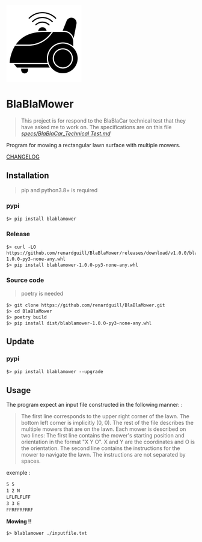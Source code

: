 ![BlaBlaMower](./resources/mower.png "BlaBlaMower")

# BlaBlaMower

>This project is for respond to the BlaBlaCar technical test that they have asked me to work on. The specifications are on this file [*specs/BlaBlaCar_Technical Test.md*](/specs/BlaBlaCar_Technical%20Test.md)

Program for mowing a rectangular lawn surface with multiple mowers.

[CHANGELOG](./CHANGELOG.md)

## Installation

> pip and python3.8+ is required

### pypi
```shell
$> pip install blablamower
```

### Release
```shell
$> curl -LO https://github.com/renardguill/BlaBlaMower/releases/download/v1.0.0/blablamower-1.0.0-py3-none-any.whl
$> pip install blablamower-1.0.0-py3-none-any.whl
```

### Source code

> poetry is needed
```shell
$> git clone https://github.com/renardguill/BlaBlaMower.git
$> cd BlaBlaMower
$> poetry build
$> pip install dist/blablamower-1.0.0-py3-none-any.whl
```

## Update

### pypi
```shell
$> pip install blablamower --upgrade
```


## Usage

The program expect an input file constructed in the following manner: :

>The first line corresponds to the upper right corner of the lawn. The bottom left corner is
implicitly (0, 0).
The rest of the file describes the multiple mowers that are on the lawn. Each mower is described
on two lines:
The first line contains the mower's starting position and orientation in the format "X Y O". X and
Y are the coordinates and O is the orientation.
The second line contains the instructions for the mower to navigate the lawn. The instructions
are not separated by spaces.

exemple :
```txt
5 5
1 2 N
LFLFLFLFF
3 3 E
FFRFFRFRRF
```

**Mowing !!**
```shell
$> blablamower ./inputfile.txt
```